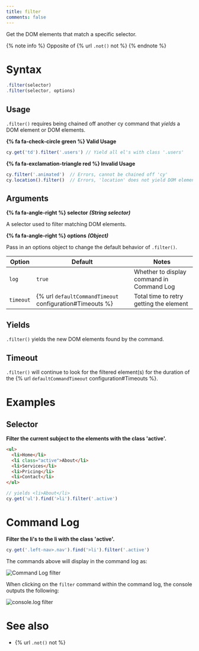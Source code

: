 ```yaml
---
title: filter
comments: false
---
```


Get the DOM elements that match a specific selector.

{% note info %}
Opposite of {% url `.not()` not %}
{% endnote %}

# Syntax

```javascript
.filter(selector)
.filter(selector, options)
```

## Usage

`.filter()` requires being chained off another cy command that *yields* a DOM element or DOM elements.

**{% fa fa-check-circle green %} Valid Usage**

```javascript
cy.get('td').filter('.users') // Yield all el's with class '.users'
```

**{% fa fa-exclamation-triangle red %} Invalid Usage**

```javascript
cy.filter('.animated')  // Errors, cannot be chained off 'cy'
cy.location().filter()  // Errors, 'location' does not yield DOM element
```

## Arguments

**{% fa fa-angle-right %} selector**  ***(String selector)***

A selector used to filter matching DOM elements.

**{% fa fa-angle-right %} options**  ***(Object)***

Pass in an options object to change the default behavior of `.filter()`.

Option | Default | Notes
--- | --- | ---
`log` | `true` | Whether to display command in Command Log
`timeout` | {% url `defaultCommandTimeout` configuration#Timeouts %} | Total time to retry getting the element

## Yields

`.filter()` yields the new DOM elements found by the command.

## Timeout

`.filter()` will continue to look for the filtered element(s) for the duration of the {% url `defaultCommandTimeout` configuration#Timeouts %}.

# Examples

## Selector

**Filter the current subject to the elements with the class 'active'.**

```html
<ul>
  <li>Home</li>
  <li class="active">About</li>
  <li>Services</li>
  <li>Pricing</li>
  <li>Contact</li>
</ul>
```

```javascript
// yields <li>About</li>
cy.get('ul').find('>li').filter('.active')
```

# Command Log

**Filter the li's to the li with the class 'active'.**

```javascript
cy.get('.left-nav>.nav').find('>li').filter('.active')
```

The commands above will display in the command log as:

![Command Log filter](/img/api/commands/filter/filter-el-by-selector.png)

When clicking on the `filter` command within the command log, the console outputs the following:

![console.log filter](/img/api/commands/filter/console-shows-list-and-filtered-element.png)

# See also

- {% url `.not()` not %}
